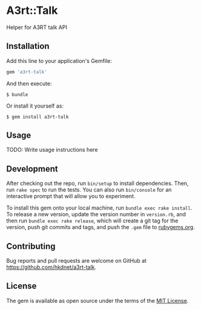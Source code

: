 # A3rt::Talk

Helper for A3RT talk API

## Installation

Add this line to your application's Gemfile:

```ruby
gem 'a3rt-talk'
```

And then execute:

    $ bundle

Or install it yourself as:

    $ gem install a3rt-talk

## Usage

TODO: Write usage instructions here

## Development

After checking out the repo, run `bin/setup` to install dependencies. Then, run `rake spec` to run the tests. You can also run `bin/console` for an interactive prompt that will allow you to experiment.

To install this gem onto your local machine, run `bundle exec rake install`. To release a new version, update the version number in `version.rb`, and then run `bundle exec rake release`, which will create a git tag for the version, push git commits and tags, and push the `.gem` file to [rubygems.org](https://rubygems.org).

## Contributing

Bug reports and pull requests are welcome on GitHub at https://github.com/hkdnet/a3rt-talk.


## License

The gem is available as open source under the terms of the [MIT License](http://opensource.org/licenses/MIT).

